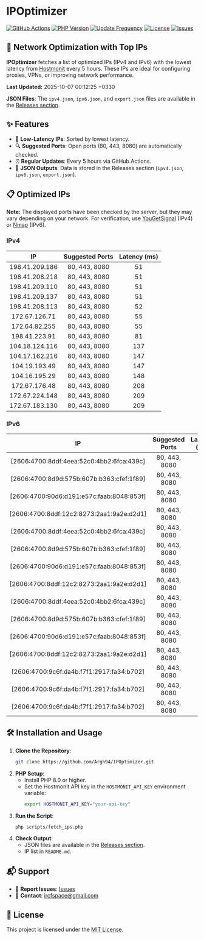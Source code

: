 # IPOptimizer

[![GitHub Actions](https://github.com/Argh94/IPOptimizer/workflows/IPOptimizer/badge.svg)](https://github.com/Argh94/IPOptimizer/actions)
[![PHP Version](https://img.shields.io/badge/PHP-8.0-blue)](https://www.php.net)
[![Update Frequency](https://img.shields.io/badge/Updates-Every%205%20Hours-green)](https://github.com/Argh94/IPOptimizer)
[![License](https://img.shields.io/badge/License-MIT-yellow)](https://opensource.org/licenses/MIT)
[![Issues](https://img.shields.io/github/issues/Argh94/IPOptimizer)](https://github.com/Argh94/IPOptimizer/issues)

## 🚀 Network Optimization with Top IPs

**IPOptimizer** fetches a list of optimized IPs (IPv4 and IPv6) with the lowest latency from [Hostmonit](https://hostmonit.com/) every 5 hours. These IPs are ideal for configuring proxies, VPNs, or improving network performance.

**Last Updated:** 2025-10-07 00:12:25 +0330

**JSON Files**: The `ipv4.json`, `ipv6.json`, and `export.json` files are available in the [Releases section](https://github.com/Argh94/IPOptimizer/releases).

## ✨ Features
- 📡 **Low-Latency IPs**: Sorted by lowest latency.
- 🔍 **Suggested Ports**: Open ports (80, 443, 8080) are automatically checked.
- ⏰ **Regular Updates**: Every 5 hours via GitHub Actions.
- 📄 **JSON Outputs**: Data is stored in the Releases section (`ipv4.json`, `ipv6.json`, `export.json`).

## 📋 Optimized IPs

**Note:** The displayed ports have been checked by the server, but they may vary depending on your network. For verification, use [YouGetSignal](https://www.yougetsignal.com/tools/open-ports/) (IPv4) or [Nmap](https://nmap.org/) (IPv6).

### IPv4
| IP | Suggested Ports | Latency (ms) |
|:---:|:---------------:|:------------:|
| 198.41.209.186 | 80, 443, 8080 | 51 |
| 198.41.208.218 | 80, 443, 8080 | 51 |
| 198.41.209.110 | 80, 443, 8080 | 51 |
| 198.41.209.137 | 80, 443, 8080 | 51 |
| 198.41.208.113 | 80, 443, 8080 | 52 |
| 172.67.126.71 | 80, 443, 8080 | 55 |
| 172.64.82.255 | 80, 443, 8080 | 55 |
| 198.41.223.91 | 80, 443, 8080 | 81 |
| 104.18.124.116 | 80, 443, 8080 | 137 |
| 104.17.162.216 | 80, 443, 8080 | 147 |
| 104.19.193.49 | 80, 443, 8080 | 147 |
| 104.16.195.29 | 80, 443, 8080 | 148 |
| 172.67.176.48 | 80, 443, 8080 | 208 |
| 172.67.224.148 | 80, 443, 8080 | 209 |
| 172.67.183.130 | 80, 443, 8080 | 209 |

### IPv6
| IP | Suggested Ports | Latency (ms) |
|:---:|:---------------:|:------------:|
| [2606:4700:8ddf:4eea:52c0:4bb2:6fca:439c] | 80, 443, 8080 | 3 |
| [2606:4700:8d9d:575b:607b:b363:cfef:1f89] | 80, 443, 8080 | 3 |
| [2606:4700:90d6:d191:e57c:faab:8048:853f] | 80, 443, 8080 | 3 |
| [2606:4700:8ddf:12c2:8273:2aa1:9a2e:d2d1] | 80, 443, 8080 | 3 |
| [2606:4700:8ddf:4eea:52c0:4bb2:6fca:439c] | 80, 443, 8080 | 3 |
| [2606:4700:8d9d:575b:607b:b363:cfef:1f89] | 80, 443, 8080 | 3 |
| [2606:4700:90d6:d191:e57c:faab:8048:853f] | 80, 443, 8080 | 3 |
| [2606:4700:8ddf:12c2:8273:2aa1:9a2e:d2d1] | 80, 443, 8080 | 3 |
| [2606:4700:8ddf:4eea:52c0:4bb2:6fca:439c] | 80, 443, 8080 | 3 |
| [2606:4700:8d9d:575b:607b:b363:cfef:1f89] | 80, 443, 8080 | 3 |
| [2606:4700:90d6:d191:e57c:faab:8048:853f] | 80, 443, 8080 | 3 |
| [2606:4700:8ddf:12c2:8273:2aa1:9a2e:d2d1] | 80, 443, 8080 | 3 |
| [2606:4700:9c6f:da4b:f7f1:2917:fa34:b702] | 80, 443, 8080 | 4 |
| [2606:4700:9c6f:da4b:f7f1:2917:fa34:b702] | 80, 443, 8080 | 4 |
| [2606:4700:9c6f:da4b:f7f1:2917:fa34:b702] | 80, 443, 8080 | 4 |

## 🛠️ Installation and Usage
1. **Clone the Repository**:
   ```bash
   git clone https://github.com/Argh94/IPOptimizer.git
   ```
2. **PHP Setup**:
   - Install PHP 8.0 or higher.
   - Set the Hostmonit API key in the `HOSTMONIT_API_KEY` environment variable:
     ```bash
     export HOSTMONIT_API_KEY="your-api-key"
     ```
3. **Run the Script**:
   ```bash
   php scripts/fetch_ips.php
   ```
4. **Check Output**:
   - JSON files are available in the [Releases section](https://github.com/Argh94/IPOptimizer/releases).
   - IP list in `README.md`.

## 📬 Support
- 🐛 **Report Issues**: [Issues](https://github.com/Argh94/IPOptimizer/issues)
- 📧 **Contact**: [ircfspace@gmail.com](mailto:ircfspace@gmail.com)

## 📄 License
This project is licensed under the [MIT License](https://github.com/Argh94/HandWave/blob/main/LICENCE).
